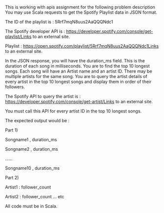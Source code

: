 This is working with apis assignment for the following problem description
You may use Scala requests to get the Spotify Playlist data in JSON format.

The ID of the playlist is : 5Rrf7mqN8uus2AaQQQNdc1

The Spotify developer API is : https://developer.spotify.com/console/get-playlist/Links to an external site.

Playlist : https://open.spotify.com/playlist/5Rrf7mqN8uus2AaQQQNdc1Links to an external site.



In the JSON response, you will have the duration_ms field. This is the duration of each song in milliseconds. You are to find the top 10 longest songs. Each song will have an Artist name and an artist ID. There may be multiple artists for the same song. You are to query the artist details of every artist in the top 10 longest songs and display them in order of their followers.

The Spotify API to query the artist is : https://developer.spotify.com/console/get-artist/Links to an external site.

You must call this API for every artist ID in the top 10 longest songs.



The expected output would be :



Part 1)

Songname1 , duration_ms

Songname2 , duration_ms

……

Songname10 , duration_ms





Part 2)

Artist1 : follower_count

Artist2 : follower_count … etc



All code must be in Scala.